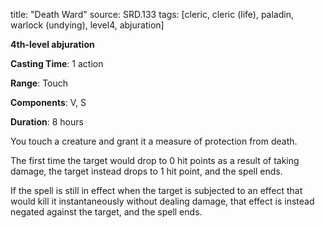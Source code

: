 title: "Death Ward"
source: SRD.133
tags: [cleric, cleric (life), paladin, warlock (undying), level4, abjuration]

**4th-level abjuration**

**Casting Time**: 1 action

**Range**: Touch

**Components**: V, S

**Duration**: 8 hours

You touch a creature and grant it a measure of protection from death.

The first time the target would drop to 0 hit points as a result of taking damage, the target instead drops to 1 hit point, and the spell ends.

If the spell is still in effect when the target is subjected to an effect that would kill it instantaneously without dealing damage, that effect is instead negated against the target, and the spell ends.
